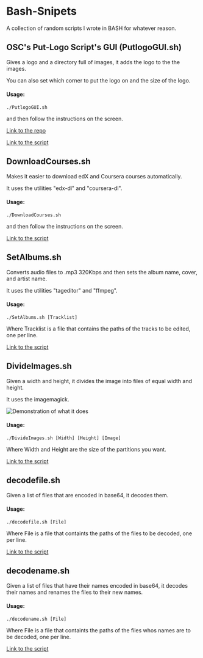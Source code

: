 # Bash-Snipets
A collection of random scripts I wrote in BASH for whatever reason.

## OSC's Put-Logo Script's GUI (PutlogoGUI.sh)

Gives a logo and a directory full of images, it adds the logo to the the images.

You can also set which corner to put the logo on and the size of the logo.


####  Usage:
`./PutlogoGUI.sh`

and then follow the instructions on the screen.

[Link to the repo](https://github.com/Satharus/Put-Logo-Script)

[Link to the script](https://github.com/Satharus/Put-Logo-Script/blob/master/PutlogoGUI.sh)

## DownloadCourses.sh

Makes it easier to download edX and Coursera courses automatically.

It uses the utilities "edx-dl" and "coursera-dl".
####  Usage:
`./DownloadCourses.sh`

and then follow the instructions on the screen.

[Link to the script](https://github.com/Satharus/Bash-Snipets/blob/master/DownloadCourses.sh)


## SetAlbums.sh

Converts audio files to .mp3 320Kbps and then sets the album name, cover, and artist name.

It uses the utilities "tageditor" and "ffmpeg".

#### Usage:
`./SetAlbums.sh [Tracklist]`

Where Tracklist is a file that contains the paths of the tracks to be edited, one per line.

[Link to the script](https://github.com/Satharus/Bash-Snipets/blob/master/SetAlbums.sh)


## DivideImages.sh

Given a width and height, it divides the image into files of equal width and height.

It uses the imagemagick.

![Demonstration of what it does](https://github.com/Satharus/Bash-Snipets/blob/master/Demonstrations/Crop.png)

#### Usage:
`./DivideImages.sh [Width] [Height] [Image]`

Where Width and Height are the size of the partitions you want.

[Link to the script](https://github.com/Satharus/Bash-Snipets/blob/master/DivideImages.sh)


## decodefile.sh

Given a list of files that are encoded in base64, it decodes them.

#### Usage:
`./decodefile.sh [File]`

Where File is a file that containts the paths of the files to be decoded, one per line.

[Link to the script](https://github.com/Satharus/Bash-Snipets/blob/master/decodefile.sh)


## decodename.sh

Given a list of files that have their names encoded in base64, it decodes their names and renames the files to their new names.

#### Usage:
`./decodename.sh [File]`

Where File is a file that containts the paths of the files whos names are to be decoded, one per line.

[Link to the script](https://github.com/Satharus/Bash-Snipets/blob/master/decodename.sh)

